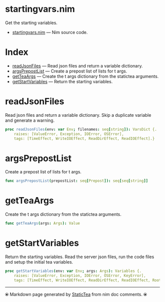 # startingvars.nim

Get the starting variables.


* [startingvars.nim](../../src/startingvars.nim) &mdash; Nim source code.
# Index

* [readJsonFiles](#readjsonfiles) &mdash; Read json files and return a variable dictionary.
* [argsPrepostList](#argsprepostlist) &mdash; Create a prepost list of lists for t args.
* [getTeaArgs](#getteaargs) &mdash; Create the t args dictionary from the statictea arguments.
* [getStartVariables](#getstartvariables) &mdash; Return the starting variables.

# readJsonFiles

Read json files and return a variable dictionary.  Skip a
duplicate variable and generate a warning.


~~~nim
proc readJsonFiles(env: var Env; filenames: seq[string]): VarsDict {.
    raises: [ValueError, Exception, IOError, OSError],
    tags: [TimeEffect, WriteIOEffect, ReadDirEffect, ReadIOEffect].}
~~~

# argsPrepostList

Create a prepost list of lists for t args.


~~~nim
func argsPrepostList(prepostList: seq[Prepost]): seq[seq[string]]
~~~

# getTeaArgs

Create the t args dictionary from the statictea arguments.


~~~nim
func getTeaArgs(args: Args): Value
~~~

# getStartVariables

Return the starting variables.  Read the server json files, run
the code files and setup the initial tea variables.


~~~nim
proc getStartVariables(env: var Env; args: Args): Variables {.
    raises: [ValueError, Exception, IOError, OSError, KeyError],
    tags: [TimeEffect, WriteIOEffect, ReadDirEffect, ReadIOEffect, RootEffect].}
~~~


---
⦿ Markdown page generated by [StaticTea](https://github.com/flenniken/statictea/) from nim doc comments. ⦿
